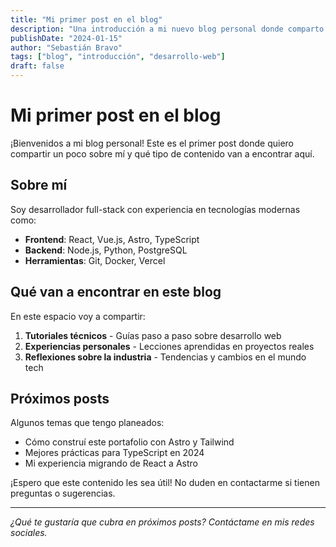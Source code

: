 ```yaml
---
title: "Mi primer post en el blog"
description: "Una introducción a mi nuevo blog personal donde comparto experiencias sobre desarrollo web."
publishDate: "2024-01-15"
author: "Sebastián Bravo"
tags: ["blog", "introducción", "desarrollo-web"]
draft: false
---
```


# Mi primer post en el blog

¡Bienvenidos a mi blog personal! Este es el primer post donde quiero compartir un poco sobre mí y qué tipo de contenido van a encontrar aquí.

## Sobre mí

Soy desarrollador full-stack con experiencia en tecnologías modernas como:

- **Frontend**: React, Vue.js, Astro, TypeScript
- **Backend**: Node.js, Python, PostgreSQL
- **Herramientas**: Git, Docker, Vercel

## Qué van a encontrar en este blog

En este espacio voy a compartir:

1. **Tutoriales técnicos** - Guías paso a paso sobre desarrollo web
2. **Experiencias personales** - Lecciones aprendidas en proyectos reales
3. **Reflexiones sobre la industria** - Tendencias y cambios en el mundo tech

## Próximos posts

Algunos temas que tengo planeados:

- Cómo construí este portafolio con Astro y Tailwind
- Mejores prácticas para TypeScript en 2024
- Mi experiencia migrando de React a Astro

¡Espero que este contenido les sea útil! No duden en contactarme si tienen preguntas o sugerencias.

---

*¿Qué te gustaría que cubra en próximos posts? Contáctame en mis redes sociales.*

